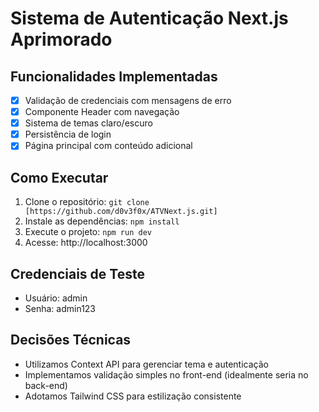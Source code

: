 # Sistema de Autenticação Next.js Aprimorado
## Funcionalidades Implementadas
- [x] Validação de credenciais com mensagens de erro
- [x] Componente Header com navegação
- [x] Sistema de temas claro/escuro
- [x] Persistência de login
- [x] Página principal com conteúdo adicional
## Como Executar
1. Clone o repositório: `git clone [https://github.com/d0v3f0x/ATVNext.js.git]`
2. Instale as dependências: `npm install`
3. Execute o projeto: `npm run dev`
4. Acesse: http://localhost:3000
## Credenciais de Teste
- Usuário: admin
- Senha: admin123
## Decisões Técnicas
- Utilizamos Context API para gerenciar tema e autenticação
- Implementamos validação simples no front-end (idealmente seria no back-end)
- Adotamos Tailwind CSS para estilização consistente

